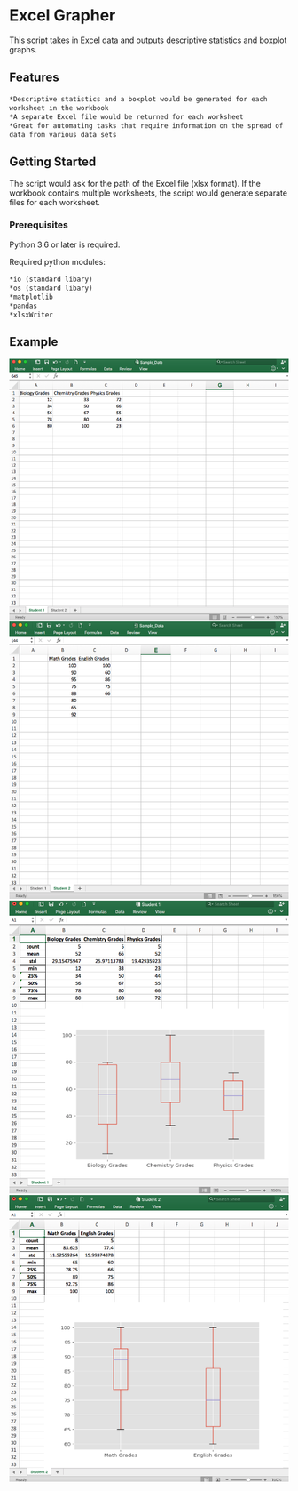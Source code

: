 # Excel Grapher

This script takes in Excel data and outputs descriptive statistics and boxplot graphs.

## Features
    *Descriptive statistics and a boxplot would be generated for each worksheet in the workbook
    *A separate Excel file would be returned for each worksheet
    *Great for automating tasks that require information on the spread of data from various data sets
    
## Getting Started

The script would ask for the path of the Excel file (xlsx format).  If the workbook contains multiple worksheets, the script would 
generate separate files for each worksheet.  

### Prerequisites
Python 3.6 or later is required.

Required python modules:

    *io (standard libary)
    *os (standard libary)
    *matplotlib
    *pandas
    *xlsxWriter 

## Example
![Image](Screenshot_1.png)<space><space>
![Image](Screenshot_2.png)<space><space>
![Image](Screenshot_3.png)<space><space>
![Image](Screenshot_4.png)



